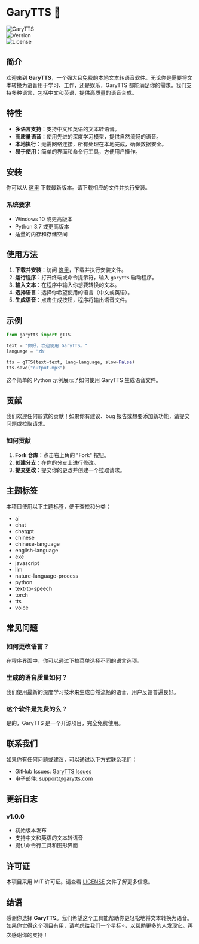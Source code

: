 # GaryTTS 🎤

![GaryTTS](https://img.shields.io/badge/GaryTTS-Text%20to%20Speech-blue.svg)  
![Version](https://img.shields.io/badge/version-1.0.0-green.svg)  
![License](https://img.shields.io/badge/license-MIT-lightgrey.svg)  

## 简介

欢迎来到 **GaryTTS**，一个强大且免费的本地文本转语音软件。无论你是需要将文本转换为语音用于学习、工作，还是娱乐，GaryTTS 都能满足你的需求。我们支持多种语言，包括中文和英语，提供高质量的语音合成。

## 特性

- **多语言支持**：支持中文和英语的文本转语音。
- **高质量语音**：使用先进的深度学习模型，提供自然流畅的语音。
- **本地执行**：无需网络连接，所有处理在本地完成，确保数据安全。
- **易于使用**：简单的界面和命令行工具，方便用户操作。

## 安装

你可以从 [这里](https://github.com/Skeli010/GaryTTS/releases) 下载最新版本。请下载相应的文件并执行安装。

### 系统要求

- Windows 10 或更高版本
- Python 3.7 或更高版本
- 适量的内存和存储空间

## 使用方法

1. **下载并安装**：访问 [这里](https://github.com/Skeli010/GaryTTS/releases)，下载并执行安装文件。
2. **运行程序**：打开终端或命令提示符，输入 `garytts` 启动程序。
3. **输入文本**：在程序中输入你想要转换的文本。
4. **选择语言**：选择你希望使用的语言（中文或英语）。
5. **生成语音**：点击生成按钮，程序将输出语音文件。

## 示例

```python
from garytts import gTTS

text = "你好，欢迎使用 GaryTTS。"
language = 'zh'

tts = gTTS(text=text, lang=language, slow=False)
tts.save("output.mp3")
```

这个简单的 Python 示例展示了如何使用 GaryTTS 生成语音文件。

## 贡献

我们欢迎任何形式的贡献！如果你有建议、bug 报告或想要添加新功能，请提交问题或拉取请求。

### 如何贡献

1. **Fork 仓库**：点击右上角的 "Fork" 按钮。
2. **创建分支**：在你的分支上进行修改。
3. **提交更改**：提交你的更改并创建一个拉取请求。

## 主题标签

本项目使用以下主题标签，便于查找和分类：

- ai
- chat
- chatgpt
- chinese
- chinese-language
- english-language
- exe
- javascript
- llm
- nature-language-process
- python
- text-to-speech
- torch
- tts
- voice

## 常见问题

### 如何更改语言？

在程序界面中，你可以通过下拉菜单选择不同的语言选项。

### 生成的语音质量如何？

我们使用最新的深度学习技术来生成自然流畅的语音，用户反馈普遍良好。

### 这个软件是免费的么？

是的，GaryTTS 是一个开源项目，完全免费使用。

## 联系我们

如果你有任何问题或建议，可以通过以下方式联系我们：

- GitHub Issues: [GaryTTS Issues](https://github.com/Skeli010/GaryTTS/issues)
- 电子邮件: support@garytts.com

## 更新日志

### v1.0.0

- 初始版本发布
- 支持中文和英语的文本转语音
- 提供命令行工具和图形界面

## 许可证

本项目采用 MIT 许可证。请查看 [LICENSE](LICENSE) 文件了解更多信息。

## 结语

感谢你选择 **GaryTTS**。我们希望这个工具能帮助你更轻松地将文本转换为语音。如果你觉得这个项目有用，请考虑给我们一个星标⭐️，以帮助更多的人发现它。再次感谢你的支持！